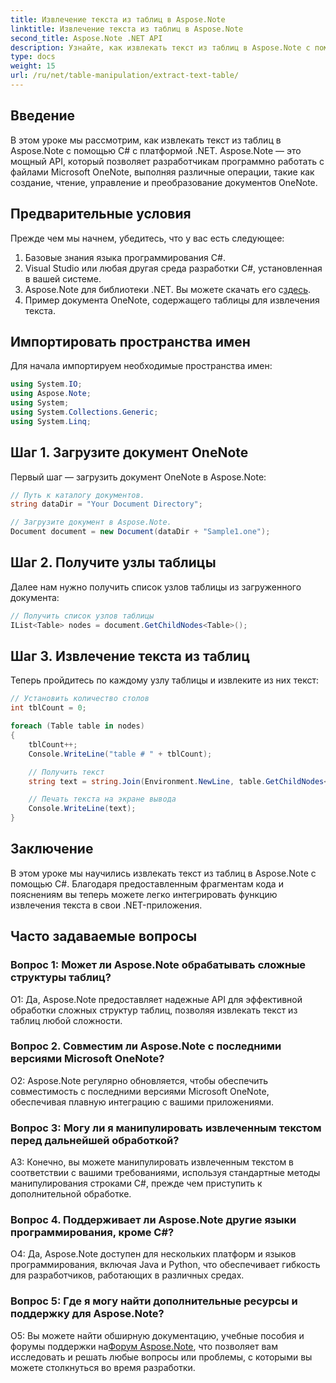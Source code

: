 ```yaml
---
title: Извлечение текста из таблиц в Aspose.Note
linktitle: Извлечение текста из таблиц в Aspose.Note
second_title: Aspose.Note .NET API
description: Узнайте, как извлекать текст из таблиц в Aspose.Note с помощью C# с платформой .NET. Пошаговое руководство с фрагментами кода и пояснениями.
type: docs
weight: 15
url: /ru/net/table-manipulation/extract-text-table/
---
```

## Введение

В этом уроке мы рассмотрим, как извлекать текст из таблиц в Aspose.Note с помощью C# с платформой .NET. Aspose.Note — это мощный API, который позволяет разработчикам программно работать с файлами Microsoft OneNote, выполняя различные операции, такие как создание, чтение, управление и преобразование документов OneNote.

## Предварительные условия

Прежде чем мы начнем, убедитесь, что у вас есть следующее:

1. Базовые знания языка программирования C#.
2. Visual Studio или любая другая среда разработки C#, установленная в вашей системе.
3.  Aspose.Note для библиотеки .NET. Вы можете скачать его с[здесь](https://releases.aspose.com/note/net/).
4. Пример документа OneNote, содержащего таблицы для извлечения текста.

## Импортировать пространства имен

Для начала импортируем необходимые пространства имен:

```csharp
using System.IO;
using Aspose.Note;
using System;
using System.Collections.Generic;
using System.Linq;
```

## Шаг 1. Загрузите документ OneNote

Первый шаг — загрузить документ OneNote в Aspose.Note:

```csharp
// Путь к каталогу документов.
string dataDir = "Your Document Directory";

// Загрузите документ в Aspose.Note.
Document document = new Document(dataDir + "Sample1.one");
```

## Шаг 2. Получите узлы таблицы

Далее нам нужно получить список узлов таблицы из загруженного документа:

```csharp
// Получить список узлов таблицы
IList<Table> nodes = document.GetChildNodes<Table>();
```

## Шаг 3. Извлечение текста из таблиц

Теперь пройдитесь по каждому узлу таблицы и извлеките из них текст:

```csharp
// Установить количество столов
int tblCount = 0;

foreach (Table table in nodes)
{
    tblCount++;
    Console.WriteLine("table # " + tblCount);

    // Получить текст
    string text = string.Join(Environment.NewLine, table.GetChildNodes<RichText>().Select(e => e.Text)) + Environment.NewLine;

    // Печать текста на экране вывода
    Console.WriteLine(text);
}
```

## Заключение

В этом уроке мы научились извлекать текст из таблиц в Aspose.Note с помощью C#. Благодаря предоставленным фрагментам кода и пояснениям вы теперь можете легко интегрировать функцию извлечения текста в свои .NET-приложения.

## Часто задаваемые вопросы

### Вопрос 1: Может ли Aspose.Note обрабатывать сложные структуры таблиц?

О1: Да, Aspose.Note предоставляет надежные API для эффективной обработки сложных структур таблиц, позволяя извлекать текст из таблиц любой сложности.

### Вопрос 2. Совместим ли Aspose.Note с последними версиями Microsoft OneNote?

О2: Aspose.Note регулярно обновляется, чтобы обеспечить совместимость с последними версиями Microsoft OneNote, обеспечивая плавную интеграцию с вашими приложениями.

### Вопрос 3: Могу ли я манипулировать извлеченным текстом перед дальнейшей обработкой?

A3: Конечно, вы можете манипулировать извлеченным текстом в соответствии с вашими требованиями, используя стандартные методы манипулирования строками C#, прежде чем приступить к дополнительной обработке.

### Вопрос 4. Поддерживает ли Aspose.Note другие языки программирования, кроме C#?

О4: Да, Aspose.Note доступен для нескольких платформ и языков программирования, включая Java и Python, что обеспечивает гибкость для разработчиков, работающих в различных средах.

### Вопрос 5: Где я могу найти дополнительные ресурсы и поддержку для Aspose.Note?

 О5: Вы можете найти обширную документацию, учебные пособия и форумы поддержки на[Форум Aspose.Note](https://forum.aspose.com/c/note/28), что позволяет вам исследовать и решать любые вопросы или проблемы, с которыми вы можете столкнуться во время разработки.